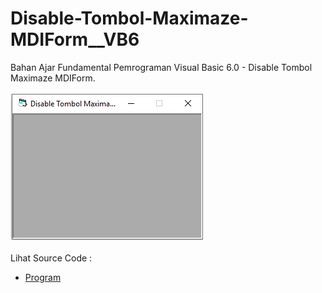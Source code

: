 # Disable-Tombol-Maximaze-MDIForm__VB6
Bahan Ajar Fundamental Pemrograman Visual Basic 6.0 - Disable Tombol Maximaze MDIForm.<br><br>
<img src="https://github.com/RizkyKhapidsyah/Disable-Tombol-Maximaze-MDIForm__VB6/blob/master/result/001.PNG"><br><br>
Lihat Source Code : <br>
- <a href="https://github.com/RizkyKhapidsyah/Disable-Tombol-Maximaze-MDIForm__VB6/blob/master/MDIForm1.frm">Program</a>
